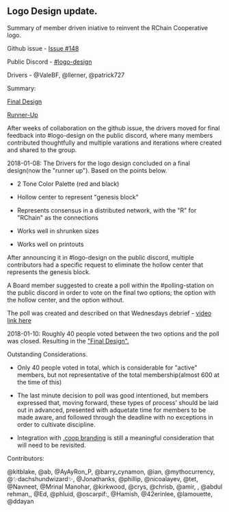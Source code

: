 ## Logo Design update. 
Summary of member driven iniative to reinvent the RChain Cooperative logo. 

Github issue - [Issue #148](https://github.com/rchain/Members/issues/148)

Public Discord - [#logo-design](https://discord.gg/fvY8qhx)

Drivers - @ValeBF, @llerner, @patrick727

Summary:

[Final Design](https://drive.google.com/file/d/1PgWzDl0VBc1I_hGT5VQNIkqtmmiNElJs/view)

[Runner-Up](https://drive.google.com/file/d/1HH5ClD_t7fGAaQ2LO-I52SDclS_hABJk/view)

After weeks of collaboration on the github issue, the drivers moved for final feedback into #logo-design on the public discord, where many members contributed thoughtfully and multiple varations and iterations where created and shared to the group. 

2018-01-08: The Drivers for the logo design concluded on a final design(now the "runner up"). Based on the points below. 

-   2 Tone Color Palette (red and black)

-   Hollow center to represent "genesis block"

-   Represents consensus in a distributed network, with the "R" for "RChain" as the connections

-   Works well in shrunken sizes

-   Works well on printouts

After announcing it in #logo-design on the public discord, multiple contributors had a specific request to eliminate the hollow center that represents the genesis block. 

A Board member suggested to create a poll within the #polling-station on the public discord in order to vote on the final two options; the option with the hollow center, and the option without. 

The poll was created and described on that Wednesdays debrief - [video link here](https://youtu.be/Zeh2S1cW_hE?t=21m36s)

2018-01-10: Roughly 40 people voted between the two options and the poll was closed. Resulting in the ["Final Design".](https://drive.google.com/file/d/1PgWzDl0VBc1I_hGT5VQNIkqtmmiNElJs/view) 


Outstanding Considerations.

-   Only 40 people voted in total, which is considerable for "active" members, but not representative of the total membership(almost 600 at the time of this)

-   The last minute decision to poll was good intentioned, but members expressed that, moving forward, these types of process' should be laid out in advanced, presented with adquetate time for members to be made aware, and followed through the deadline with no exceptions in order to cultivate discipline. 

-   Integration with [.coop branding](http://www.domains.coop/media/21841/marque_guidelines_en.pdf) is still a meaningful consideration that will need to be revisited. 



Contributors:

@kitblake, @ab, @AyAyRon_P, @barry_cynamon, @ian, @mythocurrency, @✨dachshundwizard✨, @Jonathanks, @phillip, @nicoalayev, @tet, @Navneet, @Mrinal Manohar, @kirkwood, @crys, @chrisb, @amir, , @abdul rehman,, @Ed, @phluid, @oscarpif:, @Hamish, @42erinlee, @lamouette, @ddayan
